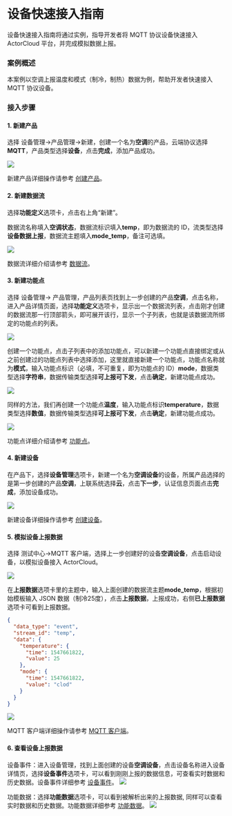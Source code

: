 # 设备快速接入指南

设备快速接入指南将通过实例，指导开发者将 MQTT 协议设备快速接入 ActorCloud 平台，并完成模拟数据上报。




### 案例概述

本案例以空调上报温度和模式（制冷，制热）数据为例，帮助开发者快速接入 MQTT 协议设备。



### 接入步骤

#### 1. 新建产品

选择 设备管理->产品管理->新建，创建一个名为**空调**的产品，云端协议选择**MQTT**，产品类型选择**设备**，点击**完成**，添加产品成功。

![](_assets/example_product_create.png)

新建产品详细操作请参考 [创建产品](/products/product_create.md)。

#### 2. 新建数据流

选择**功能定义**选项卡，点击右上角“新建”。

数据流名称填入**空调状态**，数据流标识填入**temp**，即为数据流的 ID，流类型选择**设备数据上报**，数据流主题填入**mode_temp**，备注可选填。

![](_assets/example_stream_create.png)

数据流详细介绍请参考 [数据流](/products/product.md#数据流)。

#### 3. 新建功能点

选择 设备管理-> 产品管理，产品列表页找到上一步创建的产品**空调**，点击名称，进入产品详情页面，选择**功能定义**选项卡，显示出一个数据流列表，点击刚才创建的数据流那一行顶部箭头，即可展开该行，显示一个子列表，也就是该数据流所绑定的功能点的列表。

![](_assets/example_datapoint_create_1.png)

创建一个功能点，点击子列表中的添加功能点，可以新建一个功能点直接绑定或从之前创建过的功能点列表中选择添加，这里就直接新建一个功能点，功能点名称就为**模式**，输入功能点标识（必填，不可重复，即为功能点的 ID）**mode**，数据类型选择**字符串**，数据传输类型选择**可上报可下发**，点击**确定**，新建功能点成功。

![](_assets/example_datapoint_create_2.png)

同样的方法，我们再创建一个功能点**温度**，输入功能点标识**temperature**，数据类型选择**数值**，数据传输类型选择**可上报可下发**，点击**确定**，新建功能点成功。

![](_assets/example_datapoint_create_3.png)

功能点详细介绍请参考 [功能点](/products/product.md#功能点)。

#### 4. 新建设备

在产品下，选择**设备管理**选项卡，新建一个名为**空调设备**的设备，所属产品选择的是第一步创建的产品**空调**，上联系统选择**云**，点击**下一步**，认证信息页面点击**完成**，添加设备成功。

![](_assets/example_device_create.png)

新建设备详细操作请参考 [创建设备](/devices/device_create.md)。

#### 5. 模拟设备上报数据

选择 测试中心->MQTT 客户端，选择上一步创建好的设备**空调设备**，点击启动设备，以模拟设备接入 ActorCloud。

![](_assets/example_mqtt_run.png)

在**上报数据**选项卡里的主题中，输入上面创建的数据流主题**mode_temp**，根据初始模板输入 JSON 数据（制冷25度），点击**上报数据**，上报成功，右侧**已上报数据**选项卡可看到上报数据。

  ```json
  {
    "data_type": "event",
    "stream_id": "temp",
    "data": {
      "temperature": {
        "time": 1547661822,
        "value": 25
      },
      "mode": {
        "time": 1547661822,
        "value": "clod"
      }
    }
  }
  ```

![](_assets/example_mqtt_report.png)

MQTT 客户端详细操作请参考 [MQTT 客户端](/test_center/mqtt.md)。

#### 6. 查看设备上报数据

设备事件：进入设备管理，找到上面创建的设备**空调设备**，点击设备名称进入设备详情页，选择**设备事件**选项卡，可以看到刚刚上报的数据信息，可查看实时数据和历史数据。设备事件详细参考 [设备事件](/device/device.html#设备事件)。   ![](_assets/example_device_event.png) 

功能数据：选择**功能数据**选项卡，可以看到被解析出来的上报数据, 同样可以查看实时数据和历史数据。功能数据详细参考 [功能数据](/device/device.html#功能数据)。   ![](_assets/example_device_data.png)
